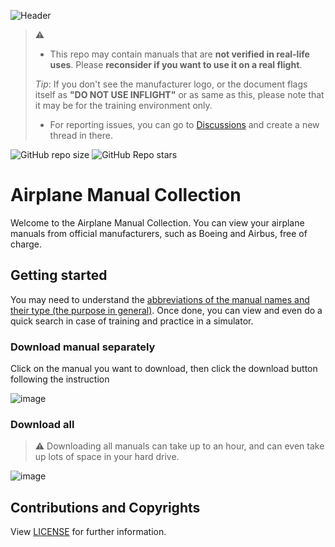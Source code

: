![Header](https://github.com/shiroinekotfs/airplane-manuals-collection/assets/115929530/81d80b91-f389-4e53-afc3-9b3b92e34db2)

> ⚠️
> * This repo may contain manuals that are **not verified in real-life uses**. Please **reconsider if you want to use it on a real flight**.
> 
> *Tip*: If you don't see the manufacturer logo, or the document flags itself as **"DO NOT USE INFLIGHT"** or as same as this, please note that it may be for the training environment only.
> * For reporting issues, you can go to [Discussions](https://github.com/shiroinekotfs/airplane-manuals-collection/discussions) and create a new  thread in there.

![GitHub repo size](https://img.shields.io/github/repo-size/shiroinekotfs/airplane-manuals-collection)
![GitHub Repo stars](https://img.shields.io/github/stars/shiroinekotfs/airplane-manuals-collection)

# Airplane Manual Collection

Welcome to the Airplane Manual Collection. You can view your airplane manuals from official manufacturers, such as Boeing and Airbus, free of charge.

## Getting started

You may need to understand the [abbreviations of the manual names and their type (the purpose in general)](https://github.com/shiroinekotfs/airplane-manuals-collection/blob/master/Abbreviations%20Manuals.md). Once done, you can view and even do a quick search in case of training and practice in a simulator.

### Download manual separately

Click on the manual you want to download, then click the download button following the instruction

![image](https://github.com/shiroinekotfs/airplane-manuals-collection/assets/115929530/8363e8c5-a98e-4259-b33c-99ab42327eed)

### Download all

> ⚠️ Downloading all manuals can take up to an hour, and can even take up lots of space in your hard drive.

![image](https://github.com/shiroinekotfs/airplane-manuals-collection/assets/115929530/295d3eb3-3edf-4afb-a25f-8744c3c10d05)

## Contributions and Copyrights

View [LICENSE](https://github.com/shiroinekotfs/airplane-manuals-collection#) for further information.
